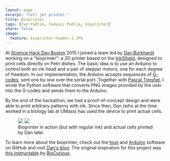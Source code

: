```yaml
---
layout: page
excerpt: "Cell jet printer."
title: Bioprinter
tags: [Ted Pudlik, Tadeusz Pudlik, bioprinter]
share: false
image:
  feature: bioprinter-header-2.JPG
---
```


At [Science Hack Day Boston][] 2015 I joined a team led by  [Dan Burkhardt][]
working on a "bioprinter": a 2D printer based on the [InkShield][], designed
to print cells directly on Petri dishes.  The basic idea is to use an Arduino
to control both an ink head and a pair of stepper motors, one for each degree
of freedom.  In our implementation, the Arduino accepts  sequences of
[G-codes][],  sent one by one over the serial port.  Together with
[Pascal Timshel][], I wrote the Python software that converts PNG images provided by the user into the G-codes and sends them to the Arduino.

By the end of the hackathon, we had a proof-of-concept design and were able to
print arbitrary patterns with ink. Since then, Dan (who at the time worked in
a biology lab at UMass) has used the device to print actual cells.

<figure class="half">
    <a href="{{ site.url }}/images/bioprinter_in_action.JPG"><img src="{{ site.url }}/images/bioprinter_in_action.JPG"/></a>
    <a href="{{ site.url}}/images/petri_dish.JPG"><img src="{{ site.url }}/images/petri_dish.JPG"></a>
    <figcaption>
        Bioprinter in action (but with regular ink) and actual cells printed
        by Dan later.
    </figcaption>
</figure>

To learn more about the bioprinter, check out the
[host](https://github.com/tpudlik/bioprinter_host) and
[Arduino](https://github.com/tpudlik/bioprinter_arduino) software on GitHub
and visit [Dan's blog][]. The original inspiration for this project was
[this instructable](https://www.instructables.com/id/DIY-BioPrinter/)
by [BioCurious](https://biocurious.org/).


[Science Hack Day Boston]: https://sciencehackdayboston.wordpress.com/
[Dan Burkhardt]: https://scienceroastery.wordpress.com/
[Dan's blog]: https://scienceroastery.wordpress.com/2015/02/05/bioprinter-part-3/
[InkShield]: https://nicholasclewis.com/projects/inkshield/
[G-codes]: https://en.wikipedia.org/wiki/G-code
[Pascal Timshel]: https://github.com/pascaltimshel
